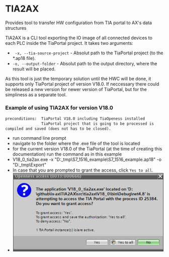 # TIA2AX
Provides tool to transfer HW configuration from TIA portal to AX's data structures

TIA2AX is a CLI tool exporting the IO image of all connected devices to each PLC inside the TiaPortal project.
It takes two arguments:
- ` -x, --tia-source-project` - Absolut path to the TiaPortal project (to the *.ap18 file).
- `-o, --output-folder` - Absolut path to the output directory, where the result will be placed.

As this tool is just the temporary solution until the HWC will be done, it supports only TiaPortal project of version V18.0.
If neccessary there could be released a new version for newer version of TiaPortal, but for the simpliness as a separate tool.

### Example of using TIA2AX for version V18.0
    preconditions:  TiaPortal V18.0 including TiaOpeness installed
                    TiaPortal project that is going to be processed is compiled and saved (does not has to be closed).
         

- run command line prompt 
- navigate to the folder where the .exe file of the tool is located
- for the current version V18.0 of the TiaPortal (at the time of creating this documentation) run the command as in this example
- V18_0_tia2ax.exe -x "D:\_tmp\S7_1516_example\S7_1516_example.ap18" -o "D:\_tmp\Export"
- In case that you are prompted to grant the access, click `Yes to all`.
-    ![Alt text](image.png)




